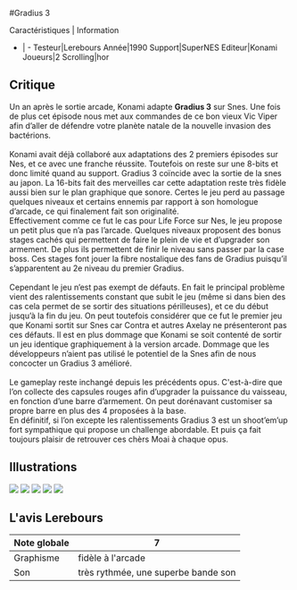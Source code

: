 #Gradius 3

Caractéristiques | Information
- | -
Testeur|Lerebours
Année|1990
Support|SuperNES
Editeur|Konami
Joueurs|2
Scrolling|hor

## Critique
Un an après le sortie arcade, Konami adapte <b>Gradius 3</b> sur Snes. Une fois de plus cet épisode nous met aux commandes de ce bon vieux Vic Viper afin d’aller de défendre votre planète natale de la nouvelle invasion des bactérions.<br/><br/>Konami avait déjà collaboré aux adaptations des 2 premiers épisodes sur Nes, et ce avec une franche réussite. Toutefois on reste sur une 8-bits et donc limité quand au support. Gradius 3 coïncide avec la sortie de la snes au japon. La 16-bits fait des merveilles car cette adaptation reste très fidèle aussi bien sur le plan graphique que sonore. Certes le jeu perd au passage quelques niveaux et certains ennemis par rapport à son homologue d’arcade, ce qui finalement fait son originalité. <br/>Effectivement comme ce fut le cas pour Life Force sur Nes, le jeu propose un petit plus que n’a pas l’arcade. Quelques niveaux proposent des bonus stages cachés qui permettent de faire le plein de vie et d’upgrader son armement. De plus ils permettent de finir le niveau sans passer par la case boss. Ces stages font jouer la fibre nostalique des fans de Gradius puisqu’il s’apparentent au 2e niveau du premier Gradius. <br/><br/>Cependant le jeu n’est pas exempt de défauts. En fait le principal problème vient des ralentissements constant que subit le jeu (même si dans bien des cas cela permet de se sortir des situations périlleuses), et ce du début jusqu’à la fin du jeu. On peut toutefois considérer que ce fut le premier jeu que Konami sortit sur Snes car Contra et autres Axelay ne présenteront pas ces défauts. Il est en plus dommage que Konami se soit contenté de sortir un jeu identique graphiquement à la version arcade. Dommage que les développeurs n’aient pas utilisé le potentiel de la Snes afin de nous concocter un Gradius 3 amélioré. <br/><br/>Le gameplay reste inchangé depuis les précédents opus. C'est-à-dire que l’on collecte des capsules rouges afin d’upgrader la puissance du vaisseau, en fonction d’une barre d’armement. On peut dorénavant customiser sa propre barre en plus des 4 proposées à la base.<br/>En définitif, si l’on excepte les ralentissements Gradius 3 est un shoot’em’up fort sympathique qui propose un challenge abordable. Et puis ça fait toujours plaisir de retrouver ces chèrs Moai à chaque opus.     

## Illustrations
![](http://www.shmup.com/images/thumbs/img_fiche_1_514.GIF)
![](http://www.shmup.com/images/thumbs/img_fiche_2_514.GIF)
![](http://www.shmup.com/images/thumbs/img_fiche_3_514.GIF)
![](http://www.shmup.com/images/thumbs/img_fiche_4_514.GIF)
![](http://www.shmup.com/images/thumbs/)

## L'avis Lerebours
Note globale|7
-|-
Graphisme|fidèle à l'arcade
Son|très rythmée, une superbe bande son
